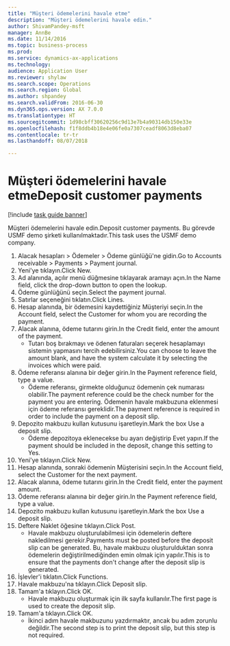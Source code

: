 ```yaml
--- 
title: "Müşteri ödemelerini havale etme"
description: "Müşteri ödemelerini havale edin."
author: ShivamPandey-msft
manager: AnnBe
ms.date: 11/14/2016
ms.topic: business-process
ms.prod: 
ms.service: dynamics-ax-applications
ms.technology: 
audience: Application User
ms.reviewer: shylaw
ms.search.scope: Operations
ms.search.region: Global
ms.author: shpandey
ms.search.validFrom: 2016-06-30
ms.dyn365.ops.version: AX 7.0.0
ms.translationtype: HT
ms.sourcegitcommit: 1d98cbff30620256c9d13e7b4a90314db150e33e
ms.openlocfilehash: f1f8ddb4b18e4e06fe0a7307ceadf8063d8eba07
ms.contentlocale: tr-tr
ms.lasthandoff: 08/07/2018

---
```

# <a name="deposit-customer-payments"></a><span data-ttu-id="811de-103">Müşteri ödemelerini havale etme</span><span class="sxs-lookup"><span data-stu-id="811de-103">Deposit customer payments</span></span>

[!include [task guide banner](../../includes/task-guide-banner.md)]

<span data-ttu-id="811de-104">Müşteri ödemelerini havale edin.</span><span class="sxs-lookup"><span data-stu-id="811de-104">Deposit customer payments.</span></span> <span data-ttu-id="811de-105">Bu görevde USMF demo şirketi kullanılmaktadır.</span><span class="sxs-lookup"><span data-stu-id="811de-105">This task uses the USMF demo company.</span></span>

1. <span data-ttu-id="811de-106">Alacak hesapları > Ödemeler > Ödeme günlüğü'ne gidin.</span><span class="sxs-lookup"><span data-stu-id="811de-106">Go to Accounts receivable > Payments > Payment journal.</span></span>
2. <span data-ttu-id="811de-107">Yeni'ye tıklayın.</span><span class="sxs-lookup"><span data-stu-id="811de-107">Click New.</span></span>
3. <span data-ttu-id="811de-108">Ad alanında, açılır menü düğmesine tıklayarak aramayı açın.</span><span class="sxs-lookup"><span data-stu-id="811de-108">In the Name field, click the drop-down button to open the lookup.</span></span>
4. <span data-ttu-id="811de-109">Ödeme günlüğünü seçin.</span><span class="sxs-lookup"><span data-stu-id="811de-109">Select the payment journal.</span></span> 
5. <span data-ttu-id="811de-110">Satırlar seçeneğini tıklatın.</span><span class="sxs-lookup"><span data-stu-id="811de-110">Click Lines.</span></span>
6. <span data-ttu-id="811de-111">Hesap alanında, bir ödemesini kaydettiğiniz Müşteriyi seçin.</span><span class="sxs-lookup"><span data-stu-id="811de-111">In the Account field, select the Customer for whom you are recording the payment.</span></span>
7. <span data-ttu-id="811de-112">Alacak alanına, ödeme tutarını girin.</span><span class="sxs-lookup"><span data-stu-id="811de-112">In the Credit field, enter the amount of the payment.</span></span>
    * <span data-ttu-id="811de-113">Tutarı boş bırakmayı ve ödenen faturaları seçerek hesaplamayı sistemin yapmasını tercih edebilirsiniz.</span><span class="sxs-lookup"><span data-stu-id="811de-113">You can choose to leave the amount blank, and have the system calculate it by selecting the invoices which were paid.</span></span>  
8. <span data-ttu-id="811de-114">Ödeme referansı alanına bir değer girin.</span><span class="sxs-lookup"><span data-stu-id="811de-114">In the Payment reference field, type a value.</span></span>
    * <span data-ttu-id="811de-115">Ödeme referansı, girmekte olduğunuz ödemenin çek numarası olabilir.</span><span class="sxs-lookup"><span data-stu-id="811de-115">The payment reference could be the check number for the payment you are entering.</span></span> <span data-ttu-id="811de-116">Ödemenin havale makbuzuna eklenmesi için ödeme referansı gereklidir.</span><span class="sxs-lookup"><span data-stu-id="811de-116">The payment reference is required in order to include the payment on a deposit slip.</span></span>  
9. <span data-ttu-id="811de-117">Depozito makbuzu kullan kutusunu işaretleyin.</span><span class="sxs-lookup"><span data-stu-id="811de-117">Mark the box Use a deposit slip.</span></span>
    * <span data-ttu-id="811de-118">Ödeme depozitoya eklenecekse bu ayarı değiştirip Evet yapın.</span><span class="sxs-lookup"><span data-stu-id="811de-118">If the payment should be included in the deposit, change this setting to Yes.</span></span>  
10. <span data-ttu-id="811de-119">Yeni'ye tıklayın.</span><span class="sxs-lookup"><span data-stu-id="811de-119">Click New.</span></span>
11. <span data-ttu-id="811de-120">Hesap alanında, sonraki ödemenin Müşterisini seçin.</span><span class="sxs-lookup"><span data-stu-id="811de-120">In the Account field, select the Customer for the next payment.</span></span>
12. <span data-ttu-id="811de-121">Alacak alanına, ödeme tutarını girin.</span><span class="sxs-lookup"><span data-stu-id="811de-121">In the Credit field, enter the payment amount.</span></span>
13. <span data-ttu-id="811de-122">Ödeme referansı alanına bir değer girin.</span><span class="sxs-lookup"><span data-stu-id="811de-122">In the Payment reference field, type a value.</span></span>
14. <span data-ttu-id="811de-123">Depozito makbuzu kullan kutusunu işaretleyin.</span><span class="sxs-lookup"><span data-stu-id="811de-123">Mark the box Use a deposit slip.</span></span>
15. <span data-ttu-id="811de-124">Deftere Naklet öğesine tıklayın.</span><span class="sxs-lookup"><span data-stu-id="811de-124">Click Post.</span></span>
    * <span data-ttu-id="811de-125">Havale makbuzu oluşturulabilmesi için ödemelerin deftere nakledilmesi gerekir.</span><span class="sxs-lookup"><span data-stu-id="811de-125">Payments must be posted before the deposit slip can be generated.</span></span> <span data-ttu-id="811de-126">Bu, havale makbuzu oluşturulduktan sonra ödemelerin değiştirilmediğinden emin olmak için yapılır.</span><span class="sxs-lookup"><span data-stu-id="811de-126">This is to ensure that the payments don't change after the deposit slip is generated.</span></span>  
16. <span data-ttu-id="811de-127">İşlevler'i tıklatın.</span><span class="sxs-lookup"><span data-stu-id="811de-127">Click Functions.</span></span>
17. <span data-ttu-id="811de-128">Havale makbuzu'na tıklayın.</span><span class="sxs-lookup"><span data-stu-id="811de-128">Click Deposit slip.</span></span>
18. <span data-ttu-id="811de-129">Tamam'a tıklayın.</span><span class="sxs-lookup"><span data-stu-id="811de-129">Click OK.</span></span>
    * <span data-ttu-id="811de-130">Havale makbuzu oluşturmak için ilk sayfa kullanılır.</span><span class="sxs-lookup"><span data-stu-id="811de-130">The first page is used to create the deposit slip.</span></span>  
19. <span data-ttu-id="811de-131">Tamam'a tıklayın.</span><span class="sxs-lookup"><span data-stu-id="811de-131">Click OK.</span></span>
    * <span data-ttu-id="811de-132">İkinci adım havale makbuzunu yazdırmaktır, ancak bu adım zorunlu değildir.</span><span class="sxs-lookup"><span data-stu-id="811de-132">The second step is to print the deposit slip, but this step is not required.</span></span>  


